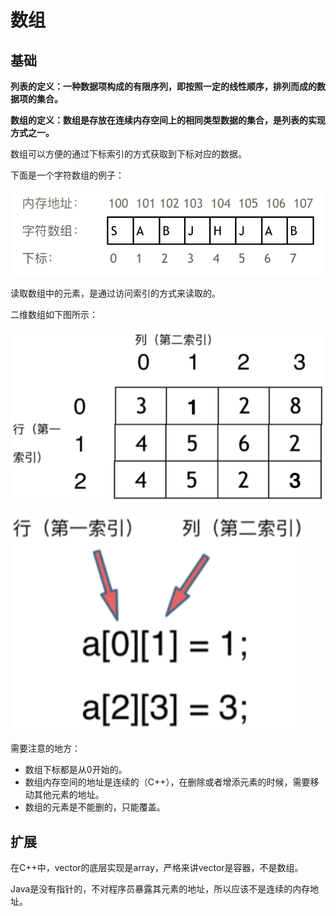 # 数组

## 基础

**列表的定义：一种数据项构成的有限序列，即按照一定的线性顺序，排列而成的数据项的集合。**

**数组的定义：数组是存放在连续内存空间上的相同类型数据的集合，是列表的实现方式之一。**

数组可以方便的通过下标索引的方式获取到下标对应的数据。

下面是一个字符数组的例子：

![1758697100282](image/Theories/1.png)

读取数组中的元素，是通过访问索引的方式来读取的。

二维数组如下图所示：

![1758718670941](image/Theories/2.png)

![1758721085233](image/Theories/3.png)

需要注意的地方：

* 数组下标都是从0开始的。
* 数组内存空间的地址是连续的（C++），在删除或者增添元素的时候，需要移动其他元素的地址。
* 数组的元素是不能删的，只能覆盖。

## 扩展

在C++中，vector的底层实现是array，严格来讲vector是容器，不是数组。

Java是没有指针的，不对程序员暴露其元素的地址，所以应该不是连续的内存地址。
